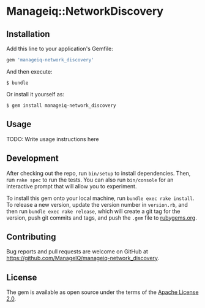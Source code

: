 # Manageiq::NetworkDiscovery

## Installation

Add this line to your application's Gemfile:

```ruby
gem 'manageiq-network_discovery'
```

And then execute:

    $ bundle

Or install it yourself as:

    $ gem install manageiq-network_discovery

## Usage

TODO: Write usage instructions here

## Development

After checking out the repo, run `bin/setup` to install dependencies. Then, run `rake spec` to run the tests. You can also run `bin/console` for an interactive prompt that will allow you to experiment.

To install this gem onto your local machine, run `bundle exec rake install`. To release a new version, update the version number in `version.rb`, and then run `bundle exec rake release`, which will create a git tag for the version, push git commits and tags, and push the `.gem` file to [rubygems.org](https://rubygems.org).

## Contributing

Bug reports and pull requests are welcome on GitHub at https://github.com/ManageIQ/manageiq-network_discovery.


## License

The gem is available as open source under the terms of the [Apache License 2.0](http://www.apache.org/licenses/LICENSE-2.0).


